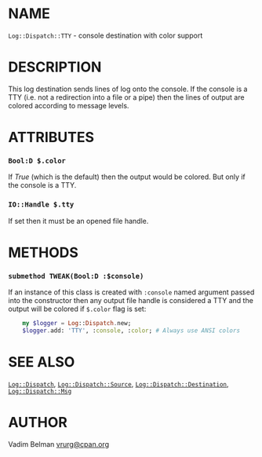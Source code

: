 NAME
====



`Log::Dispatch::TTY` - console destination with color support

DESCRIPTION
===========



This log destination sends lines of log onto the console. If the console is a TTY (i.e. not a redirection into a file or a pipe) then the lines of output are colored according to message levels.

ATTRIBUTES
==========



### `Bool:D $.color`

If *True* (which is the default) then the output would be colored. But only if the console is a TTY.

### `IO::Handle $.tty`

If set then it must be an opened file handle.

METHODS
=======



### `submethod TWEAK(Bool:D :$console)`

If an instance of this class is created with `:console` named argument passed into the constructor then any output file handle is considered a TTY and the output will be colored if `$.color` flag is set:

```raku
    my $logger = Log::Dispatch.new;
    $logger.add: 'TTY', :console, :color; # Always use ANSI colors
```

SEE ALSO
========

[`Log::Dispatch`](../Dispatch.md), [`Log::Dispatch::Source`](Source.md), [`Log::Dispatch::Destination`](Destination.md), [`Log::Dispatch::Msg`](Msg.md)

AUTHOR
======

Vadim Belman <vrurg@cpan.org>

